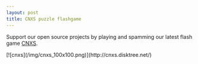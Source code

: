 ```yaml
---
layout: post
title: CNXS puzzle flashgame
---
```

Support our open source projects by playing and spamming our latest flash game [CNXS](http://cnxs.disktree.net/).  
<div class="break"></div>
[![cnxs](/img/cnxs_100x100.png)](http://cnxs.disktree.net/)
